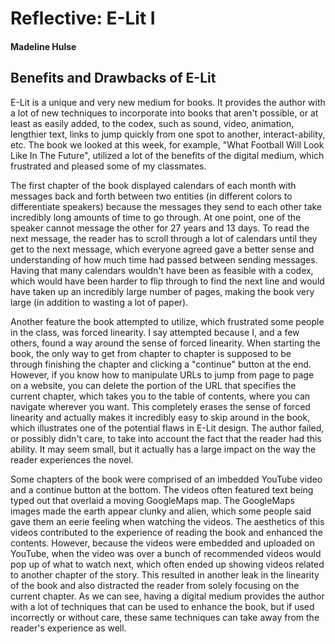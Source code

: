 # Reflective: E-Lit I

#### Madeline Hulse

## Benefits and Drawbacks of E-Lit 

E-Lit is a unique and very new medium for books. It provides the author with a lot of new techniques to incorporate into books that aren't possible, or at least as easily added, to the codex, such as sound, video, animation, lengthier text, links to jump quickly from one spot to another, interact-ability, etc. The book we looked at this week, for example, "What Football Will Look Like In The Future", utilized a lot of the benefits of the digital medium, which frustrated and pleased some of my classmates. 

The first chapter of the book displayed calendars of each month with messages back and forth between two entities (in different colors to differentiate speakers) because the messages they send to each other take incredibly long amounts of time to go through. At one point, one of the speaker cannot message the other for 27 years and 13 days. To read the next message, the reader has to scroll through a lot of calendars until they get to the next message, which everyone agreed gave a better sense and understanding of how much time had passed between sending messages. Having that many calendars wouldn't have been as feasible with a codex, which would have been harder to flip through to find the next line and would have taken up an incredibly large number of pages, making the book very large (in addition to wasting a lot of paper). 

Another feature the book attempted to utilize, which frustrated some people in the class, was forced linearity. I say attempted because I, and a few others, found a way around the sense of forced linearity. When starting the book, the only way to get from chapter to chapter is supposed to be through finishing the chapter and clicking a "continue" button at the end. However, if you know how to manipulate URLs to jump from page to page on a website, you can delete the portion of the URL that specifies the current chapter, which takes you to the table of contents, where you can navigate wherever you want. This completely erases the sense of forced linearity and actually makes it incredibly easy to skip around in the book, which illustrates one of the potential flaws in E-Lit design. The author failed, or possibly didn't care, to take into account the fact that the reader had this ability. It may seem small, but it actually has a large impact on the way the reader experiences the novel.

Some chapters of the book were comprised of an imbedded YouTube video and a continue button at the bottom. The videos often featured text being typed out that overlaid a moving GoogleMaps map. The GoogleMaps images made the earth appear clunky and alien, which some people said gave them an eerie feeling when watching the videos. The aesthetics of this videos contributed to the experience of reading the book and enhanced the contents. However, because the videos were embedded and uploaded on YouTube, when the video was over a bunch of recommended videos would pop up of what to watch next, which often ended up showing videos related to another chapter of the story. This resulted in another leak in the linearity of the book and also distracted the reader from solely focusing on the current chapter. As we can see, having a digital medium provides the author with a lot of techniques that can be used to enhance the book, but if used incorrectly or without care, these same techniques can take away from the reader's experience as well. 


